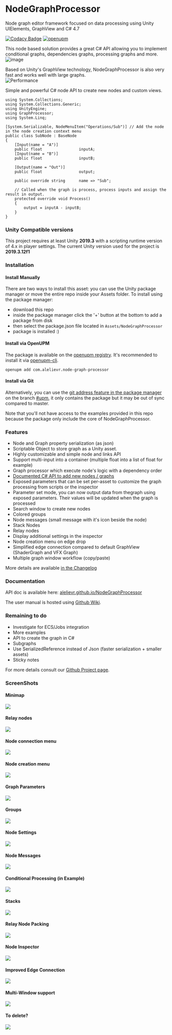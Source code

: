 # NodeGraphProcessor
Node graph editor framework focused on data processing using Unity UIElements, GraphView and C# 4.7

[![Codacy Badge](https://api.codacy.com/project/badge/Grade/4c62ece874d14a0b965b92cb163e3146)](https://www.codacy.com/manual/alelievr/NodeGraphProcessor?utm_source=github.com&amp;utm_medium=referral&amp;utm_content=alelievr/NodeGraphProcessor&amp;utm_campaign=Badge_Grade)
[![openupm](https://img.shields.io/npm/v/com.alelievr.node-graph-processor?label=openupm&registry_uri=https://package.openupm.com)](https://openupm.com/packages/com.alelievr.node-graph-processor/)

This node based solution provides a great C# API allowing you to implement conditional graphs, dependencies graphs, processing graphs and more.  
![image](https://user-images.githubusercontent.com/6877923/83576832-f2486500-a532-11ea-9d2a-a6b75b980813.png)

Based on Unity's GraphView technology, NodeGraphProcessor is also very fast and works well with large graphs.  
![Performance](https://user-images.githubusercontent.com/6877923/83576843-f70d1900-a532-11ea-80fb-c8fede6aa7ed.gif)

Simple and powerful C# node API to create new nodes and custom views.

```CSharp
using System.Collections;
using System.Collections.Generic;
using UnityEngine;
using GraphProcessor;
using System.Linq;

[System.Serializable, NodeMenuItem("Operations/Sub")] // Add the node in the node creation context menu
public class SubNode : BaseNode
{
    [Input(name = "A")]
    public float                inputA;
    [Input(name = "B")]
    public float                inputB;

    [Output(name = "Out")]
    public float				output;

    public override string		name => "Sub";

    // Called when the graph is process, process inputs and assign the result in output.
    protected override void Process()
    {
        output = inputA - inputB;
    }
}
```

### Unity Compatible versions

This project requires at least Unity **2019.3** with a scripting runtime version of 4.x in player settings.
The current Unity version used for the project is **2019.3.12f1**

### Installation

#### Install Manually
There are two ways to install this asset: you can use the Unity package manager or move the entire repo inside your Assets folder.
To install using the package manager:

- download this repo
- inside the package manager click the '+' button at the bottom to add a package from disk
- then select the package.json file located in `Assets/NodeGraphProcessor`
- package is installed :)

#### Install via OpenUPM

The package is available on the [openupm registry](https://openupm.com). It's recommended to install it via [openupm-cli](https://github.com/openupm/openupm-cli).

```
openupm add com.alelievr.node-graph-processor
```

#### Install via Git

Alternatively, you can use the [git address feature in the package manager](https://forum.unity.com/threads/git-support-on-package-manager.573673/) on the branch [#upm](https://github.com/alelievr/NodeGraphProcessor/tree/upm), it only contains the package but it may be out of sync compared to master.

Note that you'll not have access to the examples provided in this repo because the package only include the core of NodeGraphProcessor.

### Features

- Node and Graph property serialization (as json)
- Scriptable Object to store graph as a Unity asset.
- Highly customizable and simple node and links API
- Support multi-input into a container (multiple float into a list of float for example)
- Graph processor which execute node's logic with a dependency order
- [Documented C# API to add new nodes / graphs](https://github.com/alelievr/NodeGraphProcessor/wiki/Node-scripting-API)
- Exposed parameters that can be set per-asset to customize the graph processing from scripts or the inspector
- Parameter set mode, you can now output data from thegraph using exposed parameters. Their values will be updated when the graph is processed
- Search window to create new nodes
- Colored groups
- Node messages (small message with it's icon beside the node)
- Stack Nodes
- Relay nodes
- Display additional settings in the inspector
- Node creation menu on edge drop
- Simplified edge connection compared to default GraphView (ShaderGraph and VFX Graph)
- Multiple graph window workflow (copy/paste)

More details are available [in the Changelog](CHANGELOG.md)

### Documentation

API doc is available here: [alelievr.github.io/NodeGraphProcessor](https://alelievr.github.io/NodeGraphProcessor/api/index.html)

The user manual is hosted using [Github Wiki](https://github.com/alelievr/NodeGraphProcessor/wiki).

### Remaining to do

- Investigate for ECS/Jobs integration
- More examples
- API to create the graph in C#
- Subgraphs
- Use SerializedReference instead of Json (faster serialization + smaller assets)
- Sticky notes

For more details consult our [Github Project page](https://github.com/alelievr/NodeGraphProcessor/projects/2).

### ScreenShots

#### Minimap
![](http://g.recordit.co/U1MAlFfuba.gif)

#### Relay nodes
![](https://user-images.githubusercontent.com/6877923/89329982-e04c8500-d68f-11ea-8218-261225170978.gif)

#### Node connection menu
![](https://user-images.githubusercontent.com/6877923/58935692-3fea9000-876e-11e9-945e-8a874a4586a9.png)

#### Node creation menu
![](https://user-images.githubusercontent.com/6877923/58935811-893adf80-876e-11e9-9f69-69ce51a432b8.png)

#### Graph Parameters
![](https://user-images.githubusercontent.com/6877923/53634256-0445a480-3c1a-11e9-99e5-d8f3616863bd.png)

#### Groups
![](https://user-images.githubusercontent.com/6877923/90035202-d6470980-dcc1-11ea-92e0-a754820bdc55.png)

#### Node Settings
![](https://user-images.githubusercontent.com/6877923/71757124-c34e9a00-2e93-11ea-900c-63ecd772af3f.gif)

#### Node Messages
![](https://user-images.githubusercontent.com/6877923/63230815-51dabb80-c212-11e9-9d54-382e649e77f1.png)

#### Conditional Processing (in Example)
![](https://user-images.githubusercontent.com/6877923/69500269-e469b580-0ef9-11ea-9c4b-f58e793f7ecd.gif)

#### Stacks
![](https://user-images.githubusercontent.com/6877923/71782933-25b4b100-2fe0-11ea-9b57-0198f7161535.gif)

#### Relay Node Packing
![](https://user-images.githubusercontent.com/6877923/77270201-808aaa00-6cab-11ea-9028-e671092be194.gif)

#### Node Inspector
![](https://user-images.githubusercontent.com/6877923/87306684-ac5ec380-c518-11ea-9346-1ed47e8cd016.gif)

#### Improved Edge Connection
![](https://user-images.githubusercontent.com/6877923/89890139-272c0480-dbd3-11ea-86f4-696d260f707b.gif)

#### Multi-Window support
![](https://user-images.githubusercontent.com/6877923/89891415-504d9480-dbd5-11ea-8b1d-873031a0677c.gif)

#### To delete?
![](https://user-images.githubusercontent.com/6877923/89330117-12f67d80-d690-11ea-9b62-f878b86b8342.gif)

